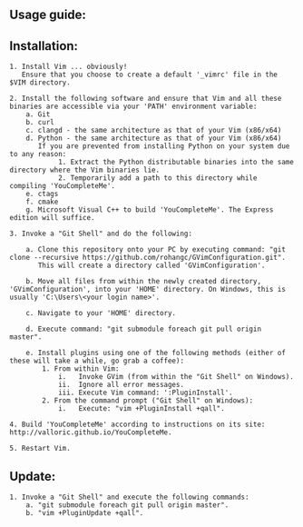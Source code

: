 Usage guide:
-----------

Installation:
------------

    1. Install Vim ... obviously!
       Ensure that you choose to create a default '_vimrc' file in the $VIM directory.

    2. Install the following software and ensure that Vim and all these binaries are accessible via your 'PATH' environment variable:
        a. Git
        b. curl
        c. clangd - the same architecture as that of your Vim (x86/x64)
        d. Python - the same architecture as that of your Vim (x86/x64)
           If you are prevented from installing Python on your system due to any reason:
                1. Extract the Python distributable binaries into the same directory where the Vim binaries lie.
                2. Temporarily add a path to this directory while compiling 'YouCompleteMe'.
        e. ctags
        f. cmake
        g. Microsoft Visual C++ to build 'YouCompleteMe'. The Express edition will suffice.

    3. Invoke a "Git Shell" and do the following:

        a. Clone this repository onto your PC by executing command: "git clone --recursive https://github.com/rohangc/GVimConfiguration.git".
           This will create a directory called 'GVimConfiguration'.

        b. Move all files from within the newly created directory, 'GVimConfiguration', into your 'HOME' directory. On Windows, this is usually 'C:\Users\<your login name>'.

        c. Navigate to your 'HOME' directory.

        d. Execute command: "git submodule foreach git pull origin master".

        e. Install plugins using one of the following methods (either of these will take a while, go grab a coffee):
            1. From within Vim:
                i.   Invoke GVim (from within the "Git Shell" on Windows).
                ii.  Ignore all error messages.
                iii. Execute Vim command: ':PluginInstall'.
            2. From the command prompt ("Git Shell" on Windows):
                i.   Execute: "vim +PluginInstall +qall".

    4. Build 'YouCompleteMe' according to instructions on its site: http://valloric.github.io/YouCompleteMe.

    5. Restart Vim.

Update:
------

    1. Invoke a "Git Shell" and execute the following commands:
        a. "git submodule foreach git pull origin master".
        b. "vim +PluginUpdate +qall".

